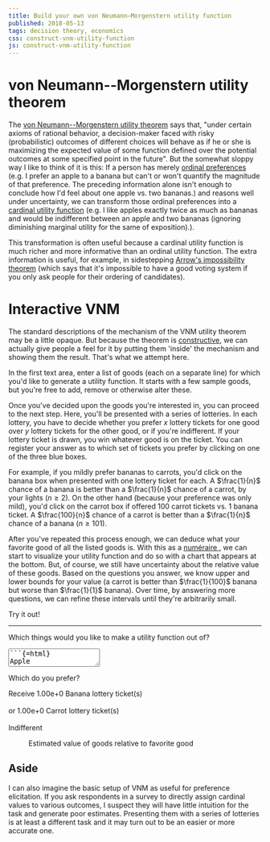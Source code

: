 ```yaml
---
title: Build your own von Neumann–Morgenstern utility function
published: 2018-05-13
tags: decision theory, economics
css: construct-vnm-utility-function
js: construct-vnm-utility-function
---
```


# von Neumann--Morgenstern utility theorem

The [von Neumann--Morgenstern utility theorem](https://en.wikipedia.org/wiki/Von_Neumann%E2%80%93Morgenstern_utility_theorem) says that, "under certain axioms of rational behavior, a decision-maker faced with risky (probabilistic) outcomes of different choices will behave as if he or she is maximizing the expected value of some function defined over the potential outcomes at some specified point in the future". But the somewhat sloppy way I like to think of it is this: If a person has merely [ordinal preferences](https://en.wikipedia.org/wiki/Ordinal_utility) (e.g. I prefer an apple to a banana but can't or won't quantify the magnitude of that preference. The preceding information alone isn't enough to conclude how I'd feel about one apple vs. two bananas.) and reasons well under uncertainty, we can transform those ordinal preferences into a [cardinal utility function](https://en.wikipedia.org/wiki/Cardinal_utility) (e.g. I like apples exactly twice as much as bananas and would be indifferent between an apple and two bananas (ignoring diminishing marginal utility for the same of exposition).).

This transformation is often useful because a cardinal utility function is much richer and more informative than an ordinal utility function. The extra information is useful, for example, in sidestepping [Arrow's impossibility theorem](https://en.wikipedia.org/wiki/Arrow%27s_impossibility_theorem) (which says that it's impossible to have a good voting system if you only ask people for their ordering of candidates).

# Interactive VNM

The standard descriptions of the mechanism of the VNM utility theorem may be a little opaque. But because the theorem is [constructive](https://en.wikipedia.org/wiki/Constructive_proof), we can actually give people a feel for it by putting them 'inside' the mechanism and showing them the result. That's what we attempt here.

In the first text area, enter a list of goods (each on a separate line) for which you'd like to generate a utility function. It starts with a few sample goods, but you're free to add, remove or otherwise alter these.

Once you've decided upon the goods you're interested in, you can proceed to the next step. Here, you'll be presented with a series of lotteries. In each lottery, you have to decide whether you prefer $x$ lottery tickets for one good over $y$ lottery tickets for the other good, or if you're indifferent. If your lottery ticket is drawn, you win whatever good is on the ticket. You can register your answer as to which set of tickets you prefer by clicking on one of the three blue boxes.

For example, if you mildly prefer bananas to carrots, you'd click on the banana box when presented with one lottery ticket for each. A $\frac{1}{n}$ chance of a banana is better than a $\frac{1}{n}$ chance of a carrot, by your lights ($n \geq 2$). On the other hand (because your preference was only mild), you'd click on the carrot box if offered 100 carrot tickets vs. 1 banana ticket. A $\frac{100}{n}$ chance of a carrot is better than a $\frac{1}{n}$ chance of a banana ($n \geq 101$).

After you've repeated this process enough, we can deduce what your favorite good of all the listed goods is. With this as a [numéraire
](https://en.wikipedia.org/wiki/Num%C3%A9raire), we can start to visualize your utility function and do so with a chart that appears at the bottom. But, of course, we still have uncertainty about the relative value of these goods. Based on the questions you answer, we know upper and lower bounds for your value (a carrot is better than $\frac{1}{100}$ banana but worse than $\frac{1}{1}$ banana). Over time, by answering more questions, we can refine these intervals until they're arbitrarily small.

Try it out!

---

<form>
<p>Which things would you like to make a utility function out of?</p>

<!--more-->

<textarea id="goods">
```{=html}
Apple
Banana
Carrot
```
</textarea>
<p>Which do you prefer?</p>
<div class="scenario">
Receive <span id="first-good" class="lottery"><span class="odds">1.00e+0</span> <span class="good">Banana</span> lottery ticket(s)</span><br/><br/>or <span id="second-good" class="lottery"><span class="odds">1.00e+0</span> <span class="good">Carrot</span> lottery ticket(s)</span><br/><br/>
<span id="indifferent" class="lottery">Indifferent</span>
</div>
</form>
<output>
<figure id="function-visualization">
<figcaption>Estimated value of goods relative to favorite good</figcaption>
<div id="function-chart">
</div>
</figure>
</output>

## Aside

I can also imagine the basic setup of VNM as useful for preference elicitation. If you ask respondents in a survey to directly assign cardinal values to various outcomes, I suspect they will have little intuition for the task and generate poor estimates. Presenting them with a series of lotteries is at least a different task and it may turn out to be an easier or more accurate one.

